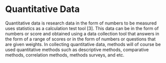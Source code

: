 # Quantitative Data

Quantitative data is research data in the form of numbers to be measured uses statistics as a calculation test tool [3]. This data can be in the form of numbers or score and obtained using a data collection tool that answers in the form of a range of scores or in the form of numbers or questions that are given weights. In collecting quantitative data, methods will of course be used quantitative methods such as descriptive methods, comparative methods, correlation methods, methods surveys, and etc.
